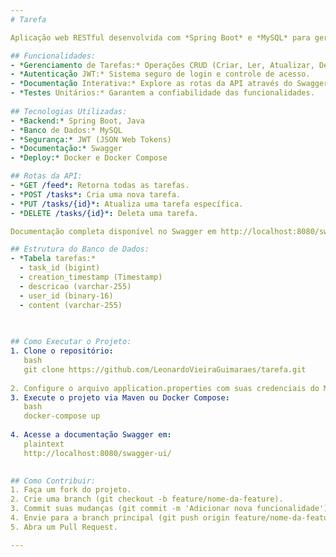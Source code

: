 ```yaml
---
# Tarefa

Aplicação web RESTful desenvolvida com *Spring Boot* e *MySQL* para gerenciamento de tarefas, com autenticação segura via JWT, documentação interativa com Swagger e deploy via Docker.

## Funcionalidades:
- *Gerenciamento de Tarefas:* Operações CRUD (Criar, Ler, Atualizar, Deletar) para tarefas.
- *Autenticação JWT:* Sistema seguro de login e controle de acesso.
- *Documentação Interativa:* Explore as rotas da API através do Swagger.
- *Testes Unitários:* Garantem a confiabilidade das funcionalidades.
  
## Tecnologias Utilizadas:
- *Backend:* Spring Boot, Java
- *Banco de Dados:* MySQL
- *Segurança:* JWT (JSON Web Tokens)
- *Documentação:* Swagger
- *Deploy:* Docker e Docker Compose

## Rotas da API:
- *GET /feed*: Retorna todas as tarefas.
- *POST /tasks*: Cria uma nova tarefa.
- *PUT /tasks/{id}*: Atualiza uma tarefa específica.
- *DELETE /tasks/{id}*: Deleta uma tarefa.

Documentação completa disponível no Swagger em http://localhost:8080/swagger-ui/.

## Estrutura do Banco de Dados:
- *Tabela tarefas:*
  - task_id (bigint)
  - creation_timestamp (Timestamp)
  - descricao (varchar-255)
  - user_id (binary-16)
  - content (varchar-255)
  
  

## Como Executar o Projeto:
1. Clone o repositório:
   bash
   git clone https://github.com/LeonardoVieiraGuimaraes/tarefa.git
   
2. Configure o arquivo application.properties com suas credenciais do MySQL.
3. Execute o projeto via Maven ou Docker Compose:
   bash
   docker-compose up
   
4. Acesse a documentação Swagger em:
   plaintext
   http://localhost:8080/swagger-ui/
   

## Como Contribuir:
1. Faça um fork do projeto.
2. Crie uma branch (git checkout -b feature/nome-da-feature).
3. Commit suas mudanças (git commit -m 'Adicionar nova funcionalidade').
4. Envie para a branch principal (git push origin feature/nome-da-feature).
5. Abra um Pull Request.

---
```


